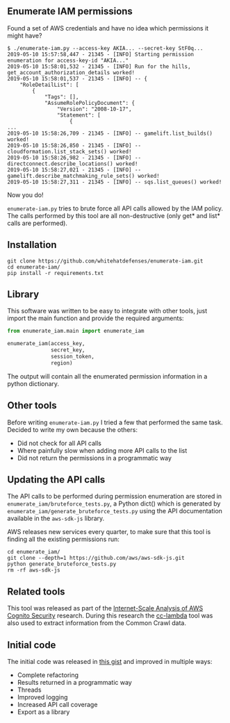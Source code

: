 ## Enumerate IAM permissions

Found a set of AWS credentials and have no idea which permissions it might have?

```console
$ ./enumerate-iam.py --access-key AKIA... --secret-key StF0q...
2019-05-10 15:57:58,447 - 21345 - [INFO] Starting permission enumeration for access-key-id "AKIA..."
2019-05-10 15:58:01,532 - 21345 - [INFO] Run for the hills, get_account_authorization_details worked!
2019-05-10 15:58:01,537 - 21345 - [INFO] -- {
    "RoleDetailList": [
        {
            "Tags": [], 
            "AssumeRolePolicyDocument": {
                "Version": "2008-10-17", 
                "Statement": [
                    {
...
2019-05-10 15:58:26,709 - 21345 - [INFO] -- gamelift.list_builds() worked!
2019-05-10 15:58:26,850 - 21345 - [INFO] -- cloudformation.list_stack_sets() worked!
2019-05-10 15:58:26,982 - 21345 - [INFO] -- directconnect.describe_locations() worked!
2019-05-10 15:58:27,021 - 21345 - [INFO] -- gamelift.describe_matchmaking_rule_sets() worked!
2019-05-10 15:58:27,311 - 21345 - [INFO] -- sqs.list_queues() worked!
```

Now you do!

`enumerate-iam.py` tries to brute force all API calls allowed by the IAM policy.
The calls performed by this tool are all non-destructive (only get* and list*
calls are performed).

## Installation

```
git clone https://github.com/whitehatdefenses/enumerate-iam.git
cd enumerate-iam/
pip install -r requirements.txt
```

## Library

This software was written to be easy to integrate with other tools, just import
the main function and provide the required arguments:

```python
from enumerate_iam.main import enumerate_iam

enumerate_iam(access_key,
              secret_key,
              session_token,
              region)
```

The output will contain all the enumerated permission information in a python
dictionary.

## Other tools

Before writing `enumerate-iam.py` I tried a few that performed the same task.
Decided to write my own because the others:

 * Did not check for all API calls
 * Where painfully slow when adding more API calls to the list
 * Did not return the permissions in a programmatic way

## Updating the API calls

The API calls to be performed during permission enumeration are stored in
`enumerate_iam/bruteforce_tests.py`, a Python dict() which is generated by
`enumerate_iam/generate_bruteforce_tests.py` using the API documentation
available in the `aws-sdk-js` library. 

AWS releases new services every quarter, to make sure that this tool is
finding all the existing permissions run:

```console
cd enumerate_iam/
git clone --depth=1 https://github.com/aws/aws-sdk-js.git
python generate_bruteforce_tests.py
rm -rf aws-sdk-js
```

## Related tools

This tool was released as part of the [Internet-Scale Analysis of AWS Cognito Security](https://www.blackhat.com/us-19/briefings/schedule/?hootPostID=4abc475398765919352042ac015752e6#internet-scale-analysis-of-aws-cognito-security-15829)
research. During this research the [cc-lambda](https://github.com/andresriancho/cc-lambda) tool
was also used to extract information from the Common Crawl data.

## Initial code

The initial code was released in [this gist](https://gist.github.com/darkarnium/1df59865f503355ef30672168063da4e)
and improved in multiple ways:

 * Complete refactoring
 * Results returned in a programmatic way
 * Threads
 * Improved logging
 * Increased API call coverage
 * Export as a library
